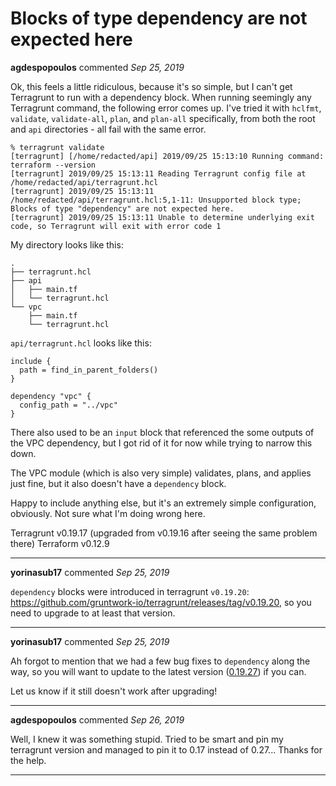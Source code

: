 # Blocks of type dependency are not expected here

**agdespopoulos** commented *Sep 25, 2019*

Ok, this feels a little ridiculous, because it's so simple, but I can't get Terragrunt to run with a dependency block. When running seemingly any Terragrunt command, the following error comes up. I've tried it with `hclfmt`, `validate`, `validate-all`, `plan`, and `plan-all` specifically, from both the root and `api` directories - all fail with the same error.

```
% terragrunt validate
[terragrunt] [/home/redacted/api] 2019/09/25 15:13:10 Running command: terraform --version
[terragrunt] 2019/09/25 15:13:11 Reading Terragrunt config file at /home/redacted/api/terragrunt.hcl
[terragrunt] 2019/09/25 15:13:11 /home/redacted/api/terragrunt.hcl:5,1-11: Unsupported block type; Blocks of type "dependency" are not expected here.
[terragrunt] 2019/09/25 15:13:11 Unable to determine underlying exit code, so Terragrunt will exit with error code 1
```

My directory looks like this:

```
.
├── terragrunt.hcl
├── api
│   ├── main.tf
│   └── terragrunt.hcl
└── vpc
    ├── main.tf
    └── terragrunt.hcl
```

`api/terragrunt.hcl` looks like this:

```hcl
include {
  path = find_in_parent_folders()
}

dependency "vpc" {
  config_path = "../vpc"
}
```

There also used to be an `input` block that referenced the some outputs of the VPC dependency, but I got rid of it for now while trying to narrow this down.

The VPC module (which is also very simple) validates, plans, and applies just fine, but it also doesn't have a `dependency` block.

Happy to include anything else, but it's an extremely simple configuration, obviously. Not sure what I'm doing wrong here.

Terragrunt v0.19.17 (upgraded from v0.19.16 after seeing the same problem there)
Terraform v0.12.9
<br />
***


**yorinasub17** commented *Sep 25, 2019*

`dependency` blocks were introduced in terragrunt `v0.19.20`: https://github.com/gruntwork-io/terragrunt/releases/tag/v0.19.20, so you need to upgrade to at least that version.
***

**yorinasub17** commented *Sep 25, 2019*

Ah forgot to mention that we had a few bug fixes to `dependency` along the way, so you will want to update to the latest version ([0.19.27](https://github.com/gruntwork-io/terragrunt/releases/tag/v0.19.27)) if you can.

Let us know if it still doesn't work after upgrading!
***

**agdespopoulos** commented *Sep 26, 2019*

Well, I knew it was something stupid. Tried to be smart and pin my terragrunt version and managed to pin it to 0.17 instead of 0.27... Thanks for the help.
***

